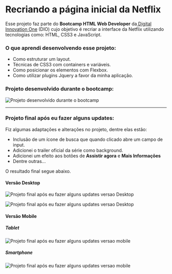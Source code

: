 # Recriando a página inicial da Netflix

Esse projeto faz parte do **Bootcamp HTML Web Developer** da[ Digital Innovation One](https://web.digitalinnovation.one/) (DIO) cujo objetivo é recriar a 
interface da Netflix utilizando tecnologias como: HTML, CSS3 e JavaScript. 

### O que aprendi desenvolvendo esse projeto:
- Como estruturar um layout.
- Técnicas de CSS3 com containers e variáveis.
- Como posicionar os elementos com Flexbox.
- Como utilizar plugins Jquery a favor da minha aplicação.

### Projeto desenvolvido durante o bootcamp:
![Projeto desenvolvido durante o bootcamp](https://github.com/andersonleite1/bootcamps-dio/blob/main/cloneflix/assets/img/NETFLIX-CLONE.gif)

---

### Projeto final após eu fazer alguns updates:

Fiz algumas adaptações e alterações no projeto, dentre elas estão: 
- Inclusão de um ícone de busca que quando clicado abre um campo de input.
- Adicionei o trailer oficial da série como background.
- Adicionei um efeito aos botões de **Assistir agora** e **Mais Informações**
- Dentre outras...

O resultado final segue abaixo.

#### Versão Desktop

![Projeto final após eu fazer alguns updates versao Desktop](https://github.com/andersonleite1/bootcamps-dio/blob/main/cloneflix/assets/img/NETFLIX-CLONE1.gif)

![Projeto final após eu fazer alguns updates versao Desktop](https://github.com/andersonleite1/bootcamps-dio/blob/main/cloneflix/assets/img/NETFLIX-CLONE2.gif)

#### Versão Mobile

##### Tablet
![Projeto final após eu fazer alguns updates versao mobile](https://github.com/andersonleite1/bootcamps-dio/blob/main/cloneflix/assets/img/NETFLIX-CLONE3.gif)

##### Smartphone
![Projeto final após eu fazer alguns updates versao mobile](https://github.com/andersonleite1/bootcamps-dio/blob/main/cloneflix/assets/img/NETFLIX-CLONE4.gif)
